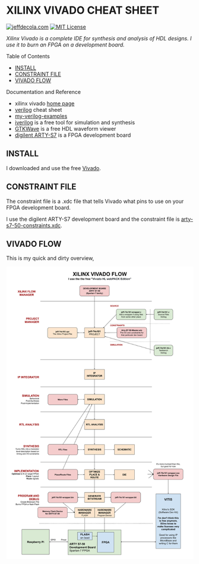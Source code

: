 # XILINX VIVADO CHEAT SHEET

[![jeffdecola.com](https://img.shields.io/badge/website-jeffdecola.com-blue)](https://jeffdecola.com)
[![MIT License](https://img.shields.io/:license-mit-blue.svg)](https://jeffdecola.mit-license.org)

_Xilinx Vivado is a complete IDE for synthesis and analysis of HDL designs.
I use it to burn an FPGA on a development board._

Table of Contents

* [INSTALL](https://github.com/JeffDeCola/my-cheat-sheets/tree/master/hardware/tools/synthesis/xilinx-vivado-cheat-sheet#install)
* [CONSTRAINT FILE](https://github.com/JeffDeCola/my-cheat-sheets/tree/master/hardware/tools/synthesis/xilinx-vivado-cheat-sheet#constraint-file)
* [VIVADO FLOW](https://github.com/JeffDeCola/my-cheat-sheets/tree/master/hardware/tools/synthesis/xilinx-vivado-cheat-sheet#vivado-flow)

Documentation and Reference

* xilinx vivado
  [home page](https://www.xilinx.com/products/design-tools/vivado.html)
* [verilog](https://github.com/JeffDeCola/my-cheat-sheets/tree/master/hardware/development/languages/verilog-cheat-sheet)
  cheat sheet
* [my-verilog-examples](https://github.com/JeffDeCola/my-verilog-examples)
* [iverilog](https://github.com/JeffDeCola/my-cheat-sheets/tree/master/hardware/tools/simulation/iverilog-cheat-sheet)
  is a free tool for simulation and synthesis
* [GTKWave](https://github.com/JeffDeCola/my-cheat-sheets/tree/master/hardware/tools/simulation/gtkwave-cheat-sheet)
  is a free HDL waveform viewer
* [digilent ARTY-S7](https://github.com/JeffDeCola/my-cheat-sheets/tree/master/hardware/development/fpga-development-boards/digilent-arty-s7-cheat-sheet)
  is a FPGA development board

## INSTALL

I downloaded and use the free
[Vivado](https://www.xilinx.com/support/download.html).

## CONSTRAINT FILE

The constraint file is a .xdc file that tells Vivado what pins to use
on your FPGA development board.

I use the digilent ARTY-S7 development board and the constraint file is
[arty-s7-50-constraints.xdc](https://github.com/JeffDeCola/my-cheat-sheets/blob/master/hardware/tools/synthesis/xilinx-vivado-cheat-sheet/arty-s7-50-constraints.xdc).

## VIVADO FLOW

This is my quick and dirty overview,

![IMAGE - xilinx-vivado-flow - IMAGE](../../../../docs/pics/hardware/xilinx-vivado-flow.svg)
